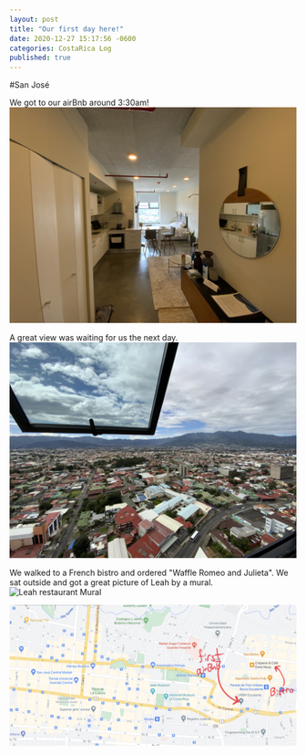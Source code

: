 ```yaml
---
layout: post
title: "Our first day here!"
date: 2020-12-27 15:17:56 -0600
categories: CostaRica Log
published: true
---
```



#San José

We got to our airBnb around 3:30am!  
![Air bnb interior](/assets/CostaRica/airBnb_1_inside.jpeg)

A great view was waiting for us the next day.  
![air bnb view](/assets/CostaRica/airBnb_1_view.jpeg)

We walked to a French bistro and ordered "Waffle Romeo and Julieta". We sat outside and got a great picture of Leah by a mural.  
![Leah restaurant Mural](/assets/CostaRica/leah_at_breakfast.jpeg)

![Map showing airbnb and bistro](/assets/CostaRica/airbnb_bistro_map.jpeg)